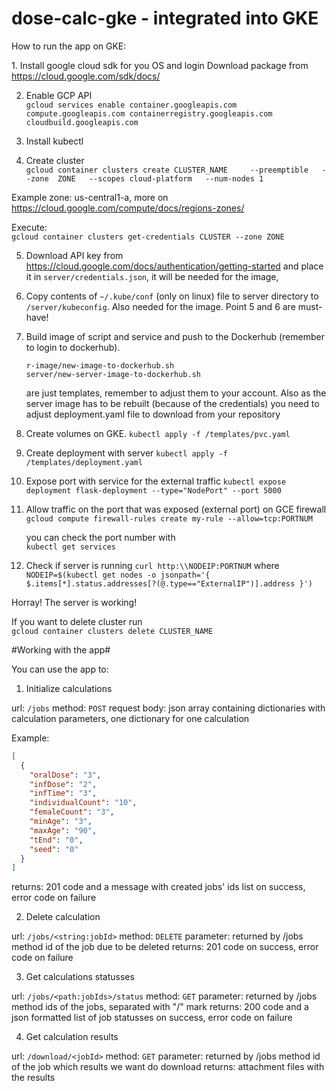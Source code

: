 # dose-calc-gke - integrated into GKE

How to run the app on GKE:

1. Install google cloud sdk for you OS and login
Download package from https://cloud.google.com/sdk/docs/

2. Enable GCP API  
`gcloud services enable container.googleapis.com compute.googleapis.com containerregistry.googleapis.com cloudbuild.googleapis.com`

3. Install kubectl

4. Create cluster  
`gcloud container clusters create CLUSTER_NAME    
    --preemptible  
    --zone  ZONE  
    --scopes cloud-platform  
    --num-nodes 1`
    
Example zone: us-central1-a, more on https://cloud.google.com/compute/docs/regions-zones/

Execute:  
`gcloud container clusters get-credentials CLUSTER --zone ZONE`

5. Download API key from    
https://cloud.google.com/docs/authentication/getting-started and place it in `server/credentials.json`,   it will be needed for the image,
6. Copy contents of `~/.kube/conf` (only on linux) file to server directory to `/server/kubeconfig`. Also needed for the image.
Point 5 and 6 are must-have!

7. Build image of script and service and push to the Dockerhub (remember to login to dockerhub).  
    
    `r-image/new-image-to-dockerhub.sh`  
    `server/new-server-image-to-dockerhub.sh`  
  
   are just templates, remember to adjust them to your account. Also as the server image has to be rebuilt (because of the credentials) you need to adjust deployment.yaml file to download from your repository 
    
4. Create volumes on GKE.
    `kubectl apply -f /templates/pvc.yaml`

5. Create deployment with server
    `kubectl apply -f /templates/deployment.yaml`

6. Expose port with service for the external traffic
    `kubectl expose deployment flask-deployment --type="NodePort" --port 5000`
    
7. Allow traffic on the port that was exposed (external port) on GCE firewall
   `gcloud compute firewall-rules create my-rule --allow=tcp:PORTNUM`
   
   you can check the port number with   
   `kubectl get services`  

8. Check if server is running
   `curl http:\\NODEIP:PORTNUM` where
   `NODEIP=$(kubectl get nodes -o jsonpath='{ $.items[*].status.addresses[?(@.type=="ExternalIP")].address }')`

Horray! The server is working!

If you want to delete cluster run   
 `gcloud container clusters delete CLUSTER_NAME`


 #Working with the app#

You can use the app to:


1. Initialize calculations

url: `/jobs`
method: `POST`
request body: json array containing dictionaries with calculation parameters, one dictionary for one calculation

Example:
```json
[
  {
    "oralDose": "3",
    "infDose": "2",
    "infTime": "3",
    "individualCount": "10",
    "femaleCount": "3",
    "minAge": "3",
    "maxAge": "90",
    "tEnd": "0",
    "seed": "0"
  }
]
```

returns: 201 code and a message with created jobs' ids list on success, error code on failure


2. Delete calculation

url: `/jobs/<string:jobId>`
method: `DELETE`
parameter: returned by /jobs method id of the job due to be deleted
returns: 201 code on success, error code on failure


3. Get calculations statusses

url: `/jobs/<path:jobIds>/status`
method: `GET`
parameter: returned by /jobs method ids of the jobs, separated with "/" mark
returns: 200 code and a json formatted list of job statusses on success, error code on failure


4. Get calculation results

url: `/download/<jobId>`
method: `GET`
parameter: returned by /jobs method id of the job which results we want do download
returns: attachment files with the results
